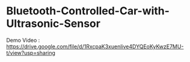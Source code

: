 # Bluetooth-Controlled-Car-with-Ultrasonic-Sensor
Demo Video : https://drive.google.com/file/d/1RxcpaK3xuenlive4DYQEoKyKwzE7MU-t/view?usp=sharing

